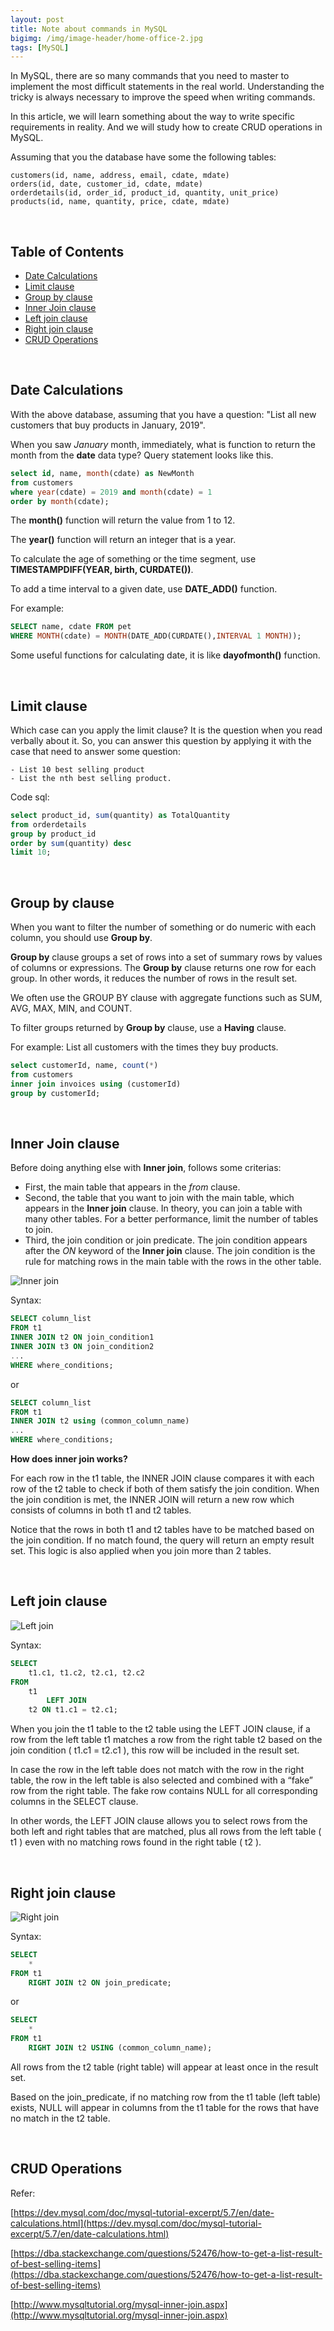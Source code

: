 ```yaml
---
layout: post
title: Note about commands in MySQL
bigimg: /img/image-header/home-office-2.jpg
tags: [MySQL]
---
```


In MySQL, there are so many commands that you need to master to implement the most difficult statements in the real world. Understanding the tricky is always necessary to improve the speed when writing commands.

In this article, we will learn something about the way to write specific requirements in reality. And we will study how to create CRUD operations in MySQL.

Assuming that you the database have some the following tables:

```
customers(id, name, address, email, cdate, mdate)
orders(id, date, customer_id, cdate, mdate)
orderdetails(id, order_id, product_id, quantity, unit_price)
products(id, name, quantity, price, cdate, mdate)
```

<br>

## Table of Contents
- [Date Calculations](#date-calculations)
- [Limit clause](#limit-clause)
- [Group by clause](#group-by-clause)
- [Inner Join clause](#inner-join-clause)
- [Left join clause](#left-join-clause)
- [Right join clause](#right-join-clause)
- [CRUD Operations](#crud-operations)

<br>

## Date Calculations
With the above database, assuming that you have a question: "List all new customers that buy products in January, 2019".

When you saw *January* month, immediately, what is function to return the month from the **date** data type? Query statement looks like this.

```sql
select id, name, month(cdate) as NewMonth
from customers
where year(cdate) = 2019 and month(cdate) = 1
order by month(cdate);
```

The **month()** function will return the value from 1 to 12. 

The **year()** function will return an integer that is a year.

To calculate the age of something or the time segment, use **TIMESTAMPDIFF(YEAR, birth, CURDATE())**.

To add a time interval to a given date, use **DATE_ADD()** function.

For example:

```sql
SELECT name, cdate FROM pet
WHERE MONTH(cdate) = MONTH(DATE_ADD(CURDATE(),INTERVAL 1 MONTH));
```

Some useful functions for calculating date, it is like **dayofmonth()** function.

<br>

## Limit clause
Which case can you apply the limit clause? It is the question when you read verbally about it. So, you can answer this question by applying it with the case that need to answer some question:

```
- List 10 best selling product
- List the nth best selling product.
```

Code sql: 

```sql
select product_id, sum(quantity) as TotalQuantity
from orderdetails
group by product_id
order by sum(quantity) desc
limit 10;
```

<br>

## Group by clause
When you want to filter the number of something or do numeric with each column, you should use **Group by**.

**Group by** clause groups a set of rows into a set of summary rows by values of columns or expressions. The **Group by** clause returns one row for each group. In other words, it reduces the number of rows in the result set.

We often use the GROUP BY clause with aggregate functions such as SUM, AVG, MAX, MIN, and COUNT.

To filter groups returned by **Group by** clause, use a **Having** clause.

For example: List all customers with the times they buy products.

```sql
select customerId, name, count(*)
from customers
inner join invoices using (customerId)
group by customerId;
```

<br>

## Inner Join clause
Before doing anything else with **Inner join**, follows some criterias:
- First, the main table that appears in the *from* clause.
- Second, the table that you want to join with the main table, which appears in the **Inner join** clause. In theory, you can join a table with many other tables. For a better performance, limit the number of tables to join.
- Third, the join condition or join predicate. The join condition appears after the *ON* keyword of the **Inner join** clause. The join condition is the rule for matching rows in the main table with the rows in the other table.

![Inner join](../img/inner-join.png)

Syntax: 

```sql
SELECT column_list
FROM t1
INNER JOIN t2 ON join_condition1
INNER JOIN t3 ON join_condition2
...
WHERE where_conditions;
```

or 

```sql
SELECT column_list
FROM t1
INNER JOIN t2 using (common_column_name)
...
WHERE where_conditions;
```

**How does inner join works?**

For each row in the t1 table, the INNER JOIN clause compares it with each row of the t2 table to check if both of them satisfy the join condition. When the join condition is met, the INNER JOIN will return a new row which consists of columns in both t1 and t2 tables.

Notice that the rows in both t1 and t2 tables have to be matched based on the join condition. If no match found, the query will return an empty result set. This logic is also applied when you join more than 2 tables.

<br>

## Left join clause
![Left join](../img/left-join.png)

Syntax: 

```sql 
SELECT 
    t1.c1, t1.c2, t2.c1, t2.c2
FROM
    t1
        LEFT JOIN
    t2 ON t1.c1 = t2.c1;
```

When you join the t1 table to the t2 table using the LEFT JOIN clause, if a row from the left table t1 matches a row from the right table t2 based on the join condition ( t1.c1 = t2.c1 ), this row will be included in the result set.

In case the row in the left table does not match with the row in the right table, the row in the left table is also selected and combined with a “fake” row from the right table. The fake row contains NULL for all corresponding columns in the SELECT clause.

In other words, the LEFT JOIN clause allows you to select rows from the both left and right tables that are matched, plus all rows from the left table ( t1 ) even with no matching rows found in the right table ( t2 ).

<br>

## Right join clause
![Right join](../img/right-join.png)

Syntax: 

```sql
SELECT 
    * 
FROM t1
    RIGHT JOIN t2 ON join_predicate;
```

or 

```sql
SELECT 
    * 
FROM t1
    RIGHT JOIN t2 USING (common_column_name);
```

All rows from the t2 table (right table) will appear at least once in the result set.

Based on the join_predicate, if no matching row from the t1 table (left table) exists, NULL will appear in columns from the t1 table for the rows that have no match in the t2 table.

<br>

## CRUD Operations


Refer: 

[https://dev.mysql.com/doc/mysql-tutorial-excerpt/5.7/en/date-calculations.html](https://dev.mysql.com/doc/mysql-tutorial-excerpt/5.7/en/date-calculations.html)

[https://dba.stackexchange.com/questions/52476/how-to-get-a-list-result-of-best-selling-items](https://dba.stackexchange.com/questions/52476/how-to-get-a-list-result-of-best-selling-items)

[http://www.mysqltutorial.org/mysql-inner-join.aspx](http://www.mysqltutorial.org/mysql-inner-join.aspx)

